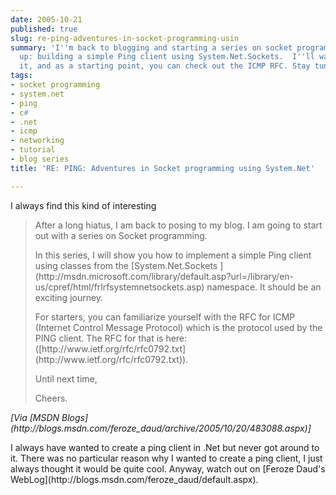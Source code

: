 ```yaml
---
date: 2005-10-21
published: true
slug: re-ping-adventures-in-socket-programming-usin
summary: 'I''m back to blogging and starting a series on socket programming!  First
  up: building a simple Ping client using System.Net.Sockets.  I''ll walk you through
  it, and as a starting point, you can check out the ICMP RFC. Stay tuned for more!'
tags:
- socket programming
- system.net
- ping
- c#
- .net
- icmp
- networking
- tutorial
- blog series
title: 'RE: PING: Adventures in Socket programming using System.Net'

---
```

I always find this kind of interesting<blockquote>
<p></p>
<p>After a long hiatus, I am back to posing to my blog. I am going to start out with a series on Socket programming.</p>
<p>In this series, I will show you how to implement a simple Ping client using classes from the [System.Net.Sockets ](http://msdn.microsoft.com/library/default.asp?url=/library/en-us/cpref/html/frlrfsystemnetsockets.asp) namespace. It should be an exciting journey.</p>
<p>For starters, you can familiarize yourself with the RFC for ICMP (Internet Control Message Protocol) which is the protocol used by the PING client. The RFC for that is here: ([http://www.ietf.org/rfc/rfc0792.txt](http://www.ietf.org/rfc/rfc0792.txt)).</p>
<p></p>
<p>Until next time,</p>
<p>Cheers.</p>
</blockquote><i>[Via [MSDN Blogs](http://blogs.msdn.com/feroze_daud/archive/2005/10/20/483088.aspx)]</i><p />I always have wanted to create a ping client in .Net but never got around to it.  There was no particular reason why I wanted to create a ping client, I just always thought it would be quite cool.  Anyway, watch out on [Feroze Daud's WebLog](http://blogs.msdn.com/feroze_daud/default.aspx).<p />

